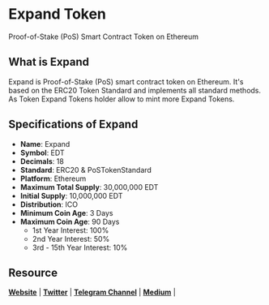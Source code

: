 # Expand Token
Proof-of-Stake (PoS) Smart Contract Token on Ethereum

## What is Expand
Expand is Proof-of-Stake (PoS) smart contract token on Ethereum. It's based on the ERC20 Token Standard and implements all standard methods. As Token Expand Tokens holder allow to mint more Expand Tokens.

## Specifications of Expand
* **Name**: Expand
* **Symbol**: EDT
* **Decimals**: 18
* **Standard**: ERC20 & PoSTokenStandard
* **Platform**: Ethereum
* **Maximum Total Supply**: 30,000,000 EDT
* **Initial Supply**: 10,000,000 EDT
* **Distribution**: ICO
* **Minimum Coin Age**: 3 Days
* **Maximum Coin Age**: 90 Days
  + 1st Year Interest: 100%
  + 2nd Year Interest: 50%
  + 3rd - 15th Year Interest: 10%
  
## Resource
**[Website](https://expandt.co)** | **[Twitter](https://twitter.com/ExpandToken)** | **[Telegram Channel](https://t.me/expandofficial)** | **[Medium](https://medium.com/@Expand)** |
